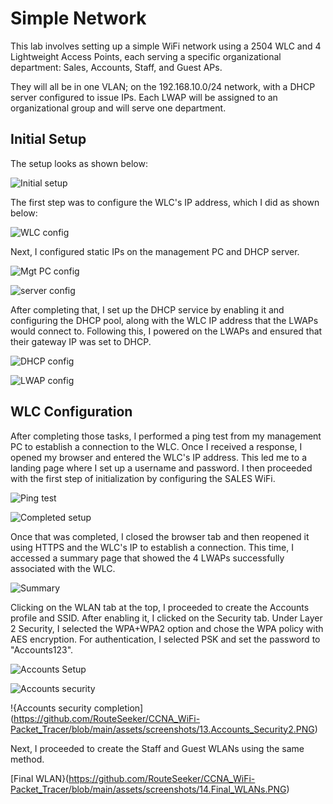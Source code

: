 # Simple Network
This lab involves setting up a simple WiFi network using a 2504 WLC and 4 Lightweight Access Points, each serving a specific organizational department: Sales, Accounts, Staff, and Guest APs.

They will all be in one VLAN; on the 192.168.10.0/24 network, with a DHCP server configured to issue IPs. Each LWAP will be assigned to an organizational group and will serve one department.

## Initial Setup

The setup looks as shown below:

![Initial setup](https://github.com/RouteSeeker/CCNA_WiFi-Packet_Tracer/blob/main/assets/screenshots/01.Initial.PNG)

The first step was to configure the WLC's IP address, which I did as shown below:

![WLC config](https://github.com/RouteSeeker/CCNA_WiFi-Packet_Tracer/blob/main/assets/screenshots/02.WLC_Config.PNG)

Next, I configured static IPs on the management PC and DHCP server.

![Mgt PC config](https://github.com/RouteSeeker/CCNA_WiFi-Packet_Tracer/blob/main/assets/screenshots/03.MGT_PC_Config.PNG)

![server config](https://github.com/RouteSeeker/CCNA_WiFi-Packet_Tracer/blob/main/assets/screenshots/04.ServerIP_Config.PNG)

After completing that, I set up the DHCP service by enabling it and configuring the DHCP pool, along with the WLC IP address that the LWAPs would connect to. Following this, I powered on the LWAPs and ensured that their gateway IP was set to DHCP.

![DHCP config](https://github.com/RouteSeeker/CCNA_WiFi-Packet_Tracer/blob/main/assets/screenshots/05.DHCP_Config.PNG)

![LWAP config](https://github.com/RouteSeeker/CCNA_WiFi-Packet_Tracer/blob/main/assets/screenshots/06.LWAP_WiFi.PNG)

## WLC Configuration

After completing those tasks, I performed a ping test from my management PC to establish a connection to the WLC. Once I received a response, I opened my browser and entered the WLC's IP address. This led me to a landing page where I set up a username and password. I then proceeded with the first step of initialization by configuring the SALES WiFi.

![Ping test](https://github.com/RouteSeeker/CCNA_WiFi-Packet_Tracer/blob/main/assets/screenshots/07.ping.PNG)

![Completed setup](https://github.com/RouteSeeker/CCNA_WiFi-Packet_Tracer/blob/main/assets/screenshots/09.WLC_Completed_Config.PNG)

Once that was completed, I closed the browser tab and then reopened it using HTTPS and the WLC's IP to establish a connection. This time, I accessed a summary page that showed the 4 LWAPs successfully associated with the WLC.

![Summary](https://github.com/RouteSeeker/CCNA_WiFi-Packet_Tracer/blob/main/assets/screenshots/10.Summary_page.PNG)

Clicking on the WLAN tab at the top, I proceeded to create the Accounts profile and SSID. After enabling it, I clicked on the Security tab. Under Layer 2 Security, I selected the WPA+WPA2 option and chose the WPA policy with AES encryption. For authentication, I selected PSK and set the password to "Accounts123".

![Accounts Setup](https://github.com/RouteSeeker/CCNA_WiFi-Packet_Tracer/blob/main/assets/screenshots/11.Accounts_WLAN_Setup.PNG)

![Accounts security](https://github.com/RouteSeeker/CCNA_WiFi-Packet_Tracer/blob/main/assets/screenshots/12.Accounts_Security.PNG)

!{Accounts security completion](https://github.com/RouteSeeker/CCNA_WiFi-Packet_Tracer/blob/main/assets/screenshots/13.Accounts_Security2.PNG)

Next, I proceeded to create the Staff and Guest WLANs using the same method.

[Final WLAN}(https://github.com/RouteSeeker/CCNA_WiFi-Packet_Tracer/blob/main/assets/screenshots/14.Final_WLANs.PNG)

